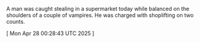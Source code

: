  
A man was caught stealing in a supermarket today while balanced on the shoulders of a couple of vampires. He was charged with shoplifting on two counts. 
 
[ 
Mon Apr 28 00:28:43 UTC 2025
 ]

